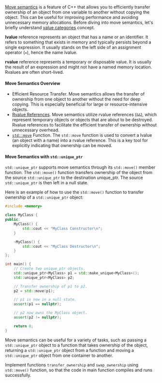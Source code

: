[Move semantics](https://en.cppreference.com/w/cpp/language/move_constructor) is a feature of C++ that allows you to efficiently transfer ownership of an object from one variable to another without copying the object. This can be useful for improving performance and avoiding unnecessary memory allocations. Before diving into move semantics, let's briefly understand [value categories](https://en.cppreference.com/w/cpp/language/value_category) concept.

**lvalue** reference represents an object that has a name or an identifier. It refers to something that exists in memory and typically persists beyond a single expression. It usually stands on the left side of an assignment operator (`=`), hence the name lvalue.

**rvalue** reference represents a temporary or disposable value. It is usually the result of an expression and might not have a named memory location. Rvalues are often short-lived.

#### Move Semantics Overview
- Efficient Resource Transfer. Move semantics allows the transfer of ownership from one object to another without the need for deep copying. This is especially beneficial for large or resource-intensive objects.
- [Rvalue References](https://en.cppreference.com/w/cpp/language/rvalue_reference). Move semantics utilize rvalue references (`&&`), which represent temporary objects or objects that are about to be destroyed. Rvalue references to facilitate the efficient transfer of ownership without unnecessary overhead.
- [`std::move`](https://en.cppreference.com/w/cpp/utility/move) Function. The `std::move` function is used to convert a lvalue (an object with a name) into a rvalue reference. This is a key tool for explicitly indicating that ownership can be moved.

#### Move Semantics with `std::unique_ptr`
`std::unique_ptr` supports move semantics through its `std::move()` member function. The `std::move()` function transfers ownership of the object from the source `std::unique_ptr` to the destination unique_ptr. The source `std::unique_ptr` is then left in a null state.

Here is an example of how to use the `std::move()` function to transfer ownership of a `std::unique_ptr` object:

```cpp
#include <memory>

class MyClass {
public:
    MyClass() {
        std::cout << "MyClass Constructor\n";
    }

    ~MyClass() {
        std::cout << "MyClass Destructor\n";
    }
};

int main() {
    // Create two unique_ptr objects.
    std::unique_ptr<MyClass> p1 = std::make_unique<MyClass>();
    std::unique_ptr<MyClass> p2;

    // Transfer ownership of p1 to p2.
    p2 = std::move(p1);

    // p1 is now in a null state.
    assert(p1 == nullptr);

    // p2 now owns the MyClass object.
    assert(p2 != nullptr);

    return 0;
}
```

Move semantics can be useful for a variety of tasks, such as passing a `std::unique_ptr` object to a function that takes ownership of the object, returning a `std::unique_ptr` object from a function and moving a `std::unique_ptr` object from one container to another.

Implement functions `transfer_ownership` and `swap_ownership` using `std::move()` function, so that the code in main function compiles and runs successfully.
